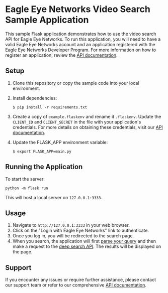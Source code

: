 # Eagle Eye Networks Video Search Sample Application

This sample Flask application demonstrates how to use the video search API for Eagle Eye Networks. To run this application, you will need to have a valid Eagle Eye Networks account and an application registered with the Eagle Eye Networks Developer Program. For more information on how to register an application, review the [API documentation](https://developer.eagleeyenetworks.com/docs/getting-started).



## Setup

1. Clone this repository or copy the sample code into your local environment.
   
2. Install dependencies:
   ```
   $ pip install -r requirements.txt
   ```

3. Create a copy of `example.flaskenv` and rename it `.flaskenv`. Update the `CLIENT_ID` and `CLIENT_SECRET` in the file with your application's credentials. For more details on obtaining these credentials, visit our [API documentation](https://developer.eagleeyenetworks.com/docs/client-credentials).

4. Update the FLASK_APP environment variable:
   ```
   $ export FLASK_APP=main.py
   ```


## Running the Application

To start the server:
```
python -m flask run
```
This will host a local server on `127.0.0.1:3333`.

## Usage

1. Navigate to `http://127.0.0.1:3333` in your web browser.
2. Click on the "Login with Eagle Eye Networks" link to authenticate.
3. Once you log in, you will be redirected to the search page.
4. When you search, the application will first [parse your query](https://developer.eagleeyenetworks.com/reference/parsevideoanalytics) and then make a request to the [deep search API](https://developer.eagleeyenetworks.com/reference/listvideoanalyticsevents). The results will be displayed on the page.


## Support

If you encounter any issues or require further assistance, please contact our support team or refer to our comprehensive [API documentation](https://developer.eagleeyenetworks.com/reference/listcameras).
